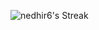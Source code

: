 ![nedhir6's Streak](https://github-readme-streak-stats.herokuapp.com/?user=nedhir6&theme=vue-dark&hide_border=true)
